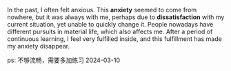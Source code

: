 In the past, I often felt anxious. This **anxiety** seemed to come from nowhere, but it was always with me, perhaps due to **dissatisfaction** with my current situation, yet unable to quickly change it. People nowadays have different pursuits in material life, which also affects me. After a period of continuous learning, I feel very fulfilled inside, and this fulfillment has made my anxiety disappear.


ps: 不够流畅，需要多加练习 2024-03-10